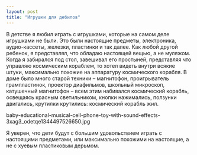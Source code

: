 ```yaml
---
layout: post
title: "Игрушки для дебилов"
---
```

В детстве я любил играть с игрушками, которые на самом деле игрушками не были. Это были настоящие предметы, электроника, аудио-кассеты, железки, пластинки и так далее. Как любой другой ребенок, я представлял, что обладаю настоящей вещью, а не муляжом. Когда я забирался под стол, завешивал его простыней, представляя что управляю космическим кораблем, то хотел видеть внутри всякие штуки, максимально похожие на аппаратуру космического корабля. В доме было много старой техники – магнитофон, проигрыватель грампластинок, проектор диафильмов, школьный микроскоп, катушечный магнитофон – всем этим набивался космический корабль, освещаясь красным светильником, кнопки нажимались, ползунки двигались, крутилки крутились: космический корабль жил.

baby-educational-musical-cell-phone-toy-with-sound-effects-3xag3_odetqe1344497526650.jpg

Я уверен, что дети будут с большим удовольствием играть с настоящими предметами, или максимально похожими на настоящие, а не с хуевым пластиковым дерьмом. 
